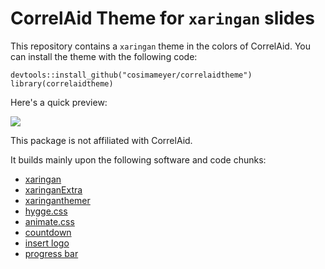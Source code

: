 # CorrelAid Theme for `xaringan` slides

This repository contains a `xaringan` theme in the colors of CorrelAid. You can install the theme with the following code:

```
devtools::install_github("cosimameyer/correlaidtheme")
library(correlaidtheme)
```

Here's a quick preview:

![](https://cosimameyer.rbind.io/media/correlaidtheme.gif)

This package is not affiliated with CorrelAid.

It builds mainly upon the following software and code chunks:
- [xaringan](https://github.com/yihui/xaringan)
- [xaringanExtra](https://github.com/gadenbuie/xaringanExtra)
- [xaringanthemer](https://github.com/gadenbuie/xaringanthemer)
- [hygge.css](https://yihui.org/en/2018/02/xaringan-hygge/)
- [animate.css](https://www.google.com/url?sa=t&rct=j&q=&esrc=s&source=web&cd=&cad=rja&uact=8&ved=2ahUKEwi2idHX8sPvAhVnAGMBHUqiA3AQFjAAegQIAxAD&url=https%3A%2F%2Fanimate.style%2F&usg=AOvVaw0qq0RGwJ5G-z7T4NErMa_J)
- [countdown](https://github.com/gadenbuie/countdown)
- [insert logo](https://www.garrickadenbuie.com/blog/xaringan-tip-logo-all-slides/)
- [progress bar](https://github.com/yihui/xaringan/issues/109)
